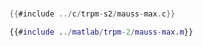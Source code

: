 # 

<div class="tabbed-blocks">


```c
{{#include ../c/trpm-s2/mauss-max.c}}
```

```matlab
{{#include ../matlab/trpm-2/mauss-max.m}}
```

</div>




